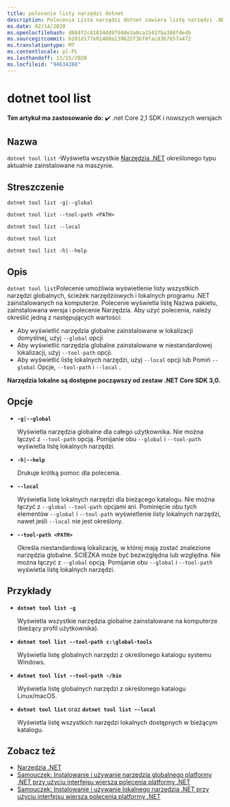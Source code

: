```yaml
---
title: polecenie listy narzędzi dotnet
description: Polecenie Lista narzędzi dotnet zawiera listę narzędzi .NET, które są zainstalowane na komputerze.
ms.date: 02/14/2020
ms.openlocfilehash: d884f2c41834dd9704de3a8ca15417ba368fde4b
ms.sourcegitcommit: b201d177e01480a139622f3bf8facd367657a472
ms.translationtype: MT
ms.contentlocale: pl-PL
ms.lasthandoff: 11/15/2020
ms.locfileid: "94634288"
---
```

# <a name="dotnet-tool-list"></a>dotnet tool list

**Ten artykuł ma zastosowanie do:** ✔️ .net Core 2,1 SDK i nowszych wersjach

## <a name="name"></a>Nazwa

`dotnet tool list` -Wyświetla wszystkie [Narzędzia .NET](global-tools.md) określonego typu aktualnie zainstalowane na maszynie.

## <a name="synopsis"></a>Streszczenie

```dotnetcli
dotnet tool list -g|--global

dotnet tool list --tool-path <PATH>

dotnet tool list --local

dotnet tool list

dotnet tool list -h|--help
```

## <a name="description"></a>Opis

`dotnet tool list`Polecenie umożliwia wyświetlenie listy wszystkich narzędzi globalnych, ścieżek narzędziowych i lokalnych programu .NET zainstalowanych na komputerze. Polecenie wyświetla listę Nazwa pakietu, zainstalowana wersja i polecenie Narzędzia.  Aby użyć polecenia, należy określić jedną z następujących wartości:

* Aby wyświetlić narzędzia globalne zainstalowane w lokalizacji domyślnej, użyj `--global` opcji
* Aby wyświetlić narzędzia globalne zainstalowane w niestandardowej lokalizacji, użyj `--tool-path` opcji.
* Aby wyświetlić listę lokalnych narzędzi, użyj `--local` opcji lub Pomiń `--global` Opcje, `--tool-path` i `--local` .

**Narzędzia lokalne są dostępne począwszy od zestaw .NET Core SDK 3,0.**

## <a name="options"></a>Opcje

- **`-g|--global`**

  Wyświetla narzędzia globalne dla całego użytkownika. Nie można łączyć z `--tool-path` opcją. Pomijanie obu `--global` i `--tool-path` wyświetla listę lokalnych narzędzi.

- **`-h|--help`**

  Drukuje krótką pomoc dla polecenia.

- **`--local`**

  Wyświetla listę lokalnych narzędzi dla bieżącego katalogu. Nie można łączyć z `--global` `--tool-path` opcjami ani. Pominięcie obu tych elementów `--global` i `--tool-path` wyświetlenie listy lokalnych narzędzi, nawet jeśli `--local` nie jest określony.

- **`--tool-path <PATH>`**

  Określa niestandardową lokalizację, w której mają zostać znalezione narzędzia globalne. ŚCIEŻKA może być bezwzględna lub względna. Nie można łączyć z `--global` opcją. Pomijanie obu `--global` i `--tool-path` wyświetla listę lokalnych narzędzi.

## <a name="examples"></a>Przykłady

- **`dotnet tool list -g`**

  Wyświetla wszystkie narzędzia globalne zainstalowane na komputerze (bieżący profil użytkownika).

- **`dotnet tool list --tool-path c:\global-tools`**

  Wyświetla listę globalnych narzędzi z określonego katalogu systemu Windows.

- **`dotnet tool list --tool-path ~/bin`**

  Wyświetla listę globalnych narzędzi z określonego katalogu Linux/macOS.

- **`dotnet tool list`** oraz **`dotnet tool list --local`**

  Wyświetla listę wszystkich narzędzi lokalnych dostępnych w bieżącym katalogu.

## <a name="see-also"></a>Zobacz też

- [Narzędzia .NET](global-tools.md)
- [Samouczek: Instalowanie i używanie narzędzia globalnego platformy .NET przy użyciu interfejsu wiersza polecenia platformy .NET](global-tools-how-to-use.md)
- [Samouczek: Instalowanie i używanie lokalnego narzędzia .NET przy użyciu interfejsu wiersza polecenia platformy .NET](local-tools-how-to-use.md)
